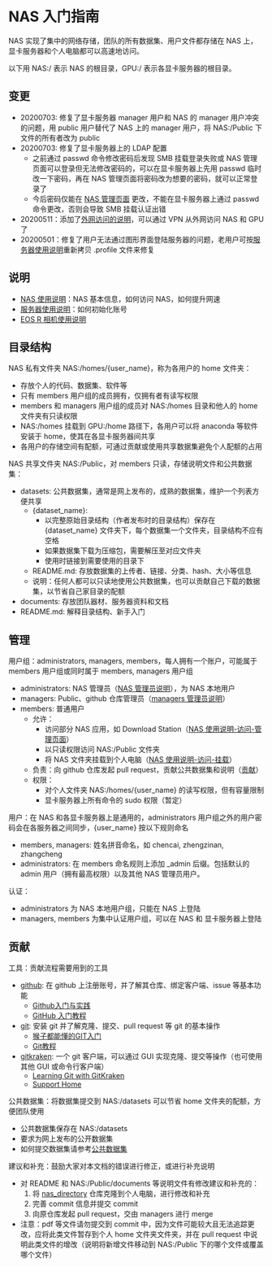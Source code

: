 # NAS 入门指南

NAS 实现了集中的网络存储，团队的所有数据集、用户文件都存储在 NAS 上，显卡服务器和个人电脑都可以高速地访问。

以下用 NAS:/ 表示 NAS 的根目录，GPU:/ 表示各显卡服务器的根目录。


## 变更

* 20200703: 修复了显卡服务器 manager 用户和 NAS 的 manager 用户冲突的问题，用 public 用户替代了 NAS 上的 manager 用户，将 NAS:/Public 下文件的所有者改为 public
* 20200703: 修复了显卡服务器上的 LDAP 配置
    * 之前通过 passwd 命令修改密码后发现 SMB 挂载登录失败或 NAS 管理页面可以登录但无法修改密码的，可以在显卡服务器上先用 passwd 临时改一下密码，再在 NAS 管理页面将密码改为想要的密码，就可以正常登录了
    * 今后密码仅能在 [NAS 管理页面](https://192.168.1.119:5001/cgi-bin/) 更改，不能在显卡服务器上通过 passwd 命令更改，否则会导致 SMB 挂载认证出错
* 20200511：添加了[外网访问的说明](documents/nas/README.md#外网访问)，可以通过 VPN 从外网访问 NAS 和 GPU 了
* 20200501：修复了用户无法通过图形界面登陆服务器的问题，老用户可按[服务器使用说明](documents/server/README.md)重新拷贝 .profile 文件来修复


## 说明

* [NAS 使用说明](documents/nas/README.md)：NAS 基本信息，如何访问 NAS，如何提升网速
* [服务器使用说明](documents/server/README.md)：如何初始化账号
* [EOS R 相机使用说明](documents/eos_r/README.md)


## 目录结构

NAS 私有文件夹 NAS:/homes/{user_name}，称为各用户的 home 文件夹：
* 存放个人的代码、数据集、软件等
* 只有 members 用户组的成员拥有，仅拥有者有读写权限
* members 和 managers 用户组的成员对 NAS:/homes 目录和他人的 home 文件夹有只读权限
* NAS:/homes 挂载到 GPU:/home 路径下，各用户可以将 anaconda 等软件安装于 home，使其在各显卡服务器间共享
* 各用户的存储空间有配额，可通过贡献或使用共享数据集避免个人配额的占用

NAS 共享文件夹 NAS:/Public，对 members 只读，存储说明文件和公共数据集：
* datasets: 公共数据集，通常是网上发布的，成熟的数据集，维护一个列表方便共享
    * {dataset_name}: 
        * 以完整原始目录结构（作者发布时的目录结构）保存在 {dataset_name} 文件夹下，每个数据集一个文件夹，目录结构不应有空格
        * 如果数据集下载为压缩包，需要解压至对应文件夹
        * 使用时链接到需要使用的目录下
    * README.md: 存放数据集的上传者、链接、分类、hash、大小等信息
    * 说明：任何人都可以只读地使用公共数据集，也可以贡献自己下载的数据集，以节省自己家目录的配额
* documents: 存放团队器材、服务器资料和文档
* README.md: 解释目录结构、新手入门


## 管理

用户组：administrators, managers, members，每人拥有一个账户，可能属于 members 用户组或同时属于 members, managers 用户组
* administrators: NAS 管理员（[NAS 管理员说明](documents/nas/README_admin.md)），为 NAS 本地用户
* managers: Public、github 仓库管理员（[managers 管理员说明](documents/nas/README_managers.md)）
* members: 普通用户
    * 允许：
        * 访问部分 NAS 应用，如 Download Station（[NAS 使用说明-访问-管理页面](documents/nas/README.md/#访问)）
        * 以只读权限访问 NAS:/Public 文件夹
        * 将 NAS 文件夹挂载到个人电脑（[NAS 使用说明-访问-挂载](documents/nas/README.md/#访问)）
    * 负责：向 github 仓库发起 pull request，贡献公共数据集和说明（[贡献](#贡献)）
    * 权限：
        * 对个人文件夹 NAS:/homes/{user_name} 的读写权限，但有容量限制
        * 显卡服务器上所有命令的 sudo 权限（暂定）

用户：在 NAS 和各显卡服务器上是通用的，administrators 用户组之外的用户密码会在各服务器之间同步，{user_name} 按以下规则命名
* members, managers: 姓名拼音命名，如 chencai, zhengzinan, zhangcheng
* administrators: 在 members 命名规则上添加 _admin 后缀。包括默认的 admin 用户（拥有最高权限）以及其他 NAS 管理员用户。

认证：
* administrators 为 NAS 本地用户组，只能在 NAS 上登陆
* managers, members 为集中认证用户组，可以在 NAS 和 显卡服务器上登陆


## 贡献

工具：贡献流程需要用到的工具
* [github](https://github.com/): 在 github 上注册账号，并了解其仓库、绑定客户端、issue 等基本功能
    * [Github入门与实践](https://www.jianshu.com/p/38611735b15e)
    * [GitHub 入门教程](https://www.cnblogs.com/xueweihan/p/7217846.html)
* [git](https://git-scm.com/): 安装 git 并了解克隆、提交、pull request 等 git 的基本操作
    * [猴子都能懂的GIT入门](https://backlog.com/git-tutorial/cn/)
    * [Git教程](https://www.liaoxuefeng.com/wiki/896043488029600)
* [gitkraken](https://www.gitkraken.com/): 一个 git 客户端，可以通过 GUI 实现克隆、提交等操作（也可使用其他 GUI 或命令行客户端）
    * [Learning Git with GitKraken](https://support.gitkraken.com/start-here/guide/)
    * [Support Home](https://support.gitkraken.com/)

公共数据集：将数据集提交到 NAS:/datasets 可以节省 home 文件夹的配额，方便团队使用
* 公共数据集保存在 NAS:/datasets
* 要求为网上发布的公开数据集
* 如何提交数据集请参考[公共数据集](datasets/README.md)

建议和补充：鼓励大家对本文档的错误进行修正，或进行补充说明
* 对 README 和 NAS:/Public/documents 等说明文件有修改建议和补充的：
    1. 将 [nas_directory](https://github.com/pidan1231239/nas_directory) 仓库克隆到个人电脑，进行修改和补充
    1. 完善 commit 信息并提交 commit
    1. 向原仓库发起 pull request，交由 managers 进行 merge
* 注意：pdf 等文件请勿提交到 commit 中，因为文件可能较大且无法追踪更改，应将此类文件暂存到个人 home 文件夹文件夹，并在 pull request 中说明此类文件的增改（说明将新增文件移动到 NAS:/Public 下的哪个文件或覆盖哪个文件）
